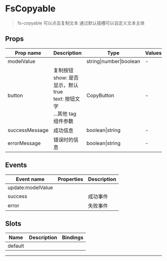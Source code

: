 # FsCopyable

> fs-copyable
> 可以点击复制文本
> 通过默认插槽可以自定义文本主体

## Props

| Prop name      | Description                                                                        | Type                    | Values | Default                            |
| -------------- | ---------------------------------------------------------------------------------- | ----------------------- | ------ | ---------------------------------- |
| modelValue     |                                                                                    | string\|number\|boolean | -      | undefined                          |
| button         | 复制按钮<br/>show: 是否显示，默认 true<br/>text: 按钮文字<br/>...其他 tag 组件参数 | CopyButton              | -      | function() {<br/> return {};<br/>} |
| successMessage | 成功信息                                                                           | boolean\|string         | -      | true                               |
| errorMessage   | 错误时的信息                                                                       | boolean\|string         | -      | true                               |

## Events

| Event name        | Properties | Description |
| ----------------- | ---------- | ----------- |
| update:modelValue |            |
| success           |            | 成功事件    |
| error             |            | 失败事件    |

## Slots

| Name    | Description | Bindings |
| ------- | ----------- | -------- |
| default |             |          |

---
